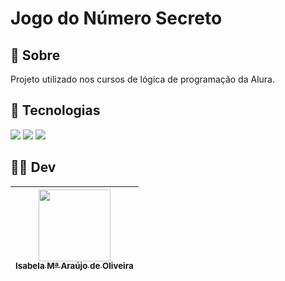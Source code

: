 # Jogo do Número Secreto

## 📖 Sobre
Projeto utilizado nos cursos de lógica de programação da Alura.

## 🚀 Tecnologias

<div>
  <img src="https://img.shields.io/badge/HTML-239120?style=for-the-badge&logo=html5&logoColor=white">
  <img src="https://img.shields.io/badge/CSS-239120?&style=for-the-badge&logo=css3&logoColor=white">
  <img src="https://img.shields.io/badge/JavaScript-F7DF1E?style=for-the-badge&logo=javascript&logoColor=black">
</div>

## 👩‍💻 Dev
| [<img loading="lazy" src="https://avatars.githubusercontent.com/bela-de-oliveira" width=115><br><sub>Isabela Mª Araújo de Oliveira</sub>](https://github.com/bela-de-oliveira) |
|:---:|
